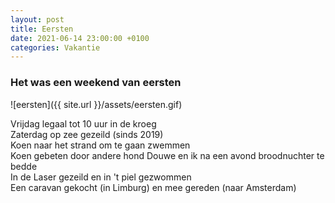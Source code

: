 ```yaml
---
layout: post
title: Eersten
date: 2021-06-14 23:00:00 +0100
categories: Vakantie
---
```


### Het was een weekend van eersten

![eersten]({{ site.url }}/assets/eersten.gif)

Vrijdag legaal tot 10 uur in de kroeg  
Zaterdag op zee gezeild (sinds 2019)  
Koen naar het strand om te gaan zwemmen  
Koen gebeten door andere hond 
Douwe en ik na een avond broodnuchter te bedde  
In de Laser gezeild en in 't piel gezwommen  
Een caravan gekocht (in Limburg) en mee gereden (naar Amsterdam)  